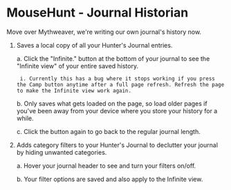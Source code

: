 # MouseHunt - Journal Historian

Move over Mythweaver, we're writing our own journal's history now.

1. Saves a local copy of all your Hunter's Journal entries.
    
    a. Click the "Infinite." button at the bottom of your journal to see the "Infinite view" of your entire saved history.
    
        i. Currently this has a bug where it stops working if you press the Camp button anytime after a full page refresh. Refresh the page to make the Infinite view work again.
    
    b. Only saves what gets loaded on the page, so load older pages if you've been away from your device where you store your history for a while.
    
    c. Click the button again to go back to the regular journal length.
  
2. Adds category filters to your Hunter's Journal to declutter your journal by hiding unwanted categories.

    a. Hover your journal header to see and turn your filters on/off.
    
    b. Your filter options are saved and also apply to the Infinite view.

